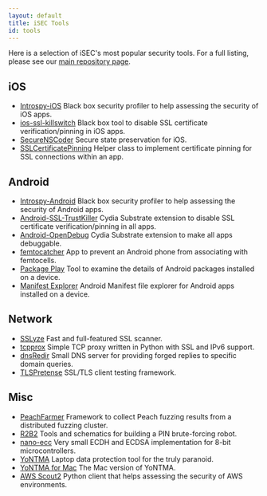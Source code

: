 ```yaml
---
layout: default
title: iSEC Tools
id: tools
---
```



Here is a selection of iSEC's most popular security tools. For a full listing,
please see our [main repository page](https://github.com/iSECPartners).


## iOS

* [Introspy-iOS](https://isecpartners.github.io/Introspy-iOS) Black box security
  profiler to help assessing the security of iOS apps.
* [ios-ssl-killswitch](https://github.com/iSECPartners/ios-ssl-kill-switch)
  Black box tool to disable SSL certificate verification/pinning in iOS apps.
* [SecureNSCoder](https://github.com/iSECPartners/SecureNSCoder) Secure state
  preservation for iOS.
* [SSLCertificatePinning](https://github.com/iSECPartners/ssl-conservatory/tree/master/ios)
  Helper class to implement certificate pinning for SSL connections within an app.


## Android

* [Introspy-Android](https://isecpartners.github.io/Introspy-Android) Black box security
  profiler to help assessing the security of Android apps.
* [Android-SSL-TrustKiller](https://github.com/iSECPartners/Android-SSL-TrustKiller)
  Cydia Substrate extension to disable SSL certificate verification/pinning in all apps.
* [Android-OpenDebug](https://github.com/iSECPartners/Android-OpenDebug)
  Cydia Substrate extension to make all apps debuggable.
* [femtocatcher](https://github.com/iSECPartners/femtocatcher) App to prevent an
  Android phone from associating with femtocells.
* [Package Play](https://github.com/iSECPartners/package-play) Tool to examine
  the details of Android packages installed on a device.
* [Manifest Explorer](https://github.com/iSECPartners/manifest-explorer)
  Android Manifest file explorer for Android apps installed on a device.


## Network

* [SSLyze](https://github.com/iSECPartners/sslyze) Fast and full-featured SSL scanner.
* [tcpprox](https://github.com/iSECPartners/tcpprox) Simple TCP proxy
  written in Python with SSL and IPv6 support.
* [dnsRedir](https://github.com/iSECPartners/dnsRedir) Small DNS server for
  providing forged replies to specific domain queries.
* [TLSPretense](https://github.com/iSECPartners/tlspretense) SSL/TLS client
  testing framework.


## Misc

* [PeachFarmer](https://github.com/iSECPartners/PeachFarmer) Framework to
  collect Peach fuzzing results from a distributed fuzzing cluster.
* [R2B2](https://github.com/iSECPartners/R2B2) Tools and schematics for
  building a PIN brute-forcing robot.
* [nano-ecc](https://github.com/iSECPartners/nano-ecc) Very small ECDH and
  ECDSA implementation for 8-bit microcontrollers.
* [YoNTMA](https://github.com/iSECPartners/yontma) Laptop data protection
  tool for the truly paranoid.
* [YoNTMA for Mac](https://github.com/iSECPartners/yontma-mac) The Mac version
  of YoNTMA.
* [AWS Scout2](https://isecpartners.github.io/Scout2/) Python client that helps
  assessing the security of AWS environments.
